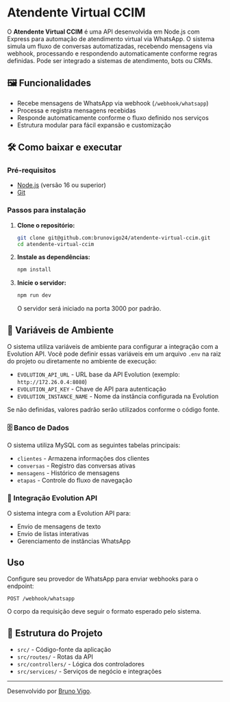 # Atendente Virtual CCIM

O **Atendente Virtual CCIM** é uma API desenvolvida em Node.js com Express para automação de atendimento virtual via WhatsApp. O sistema simula um fluxo de conversas automatizadas, recebendo mensagens via webhook, processando e respondendo automaticamente conforme regras definidas. Pode ser integrado a sistemas de atendimento, bots ou CRMs.

## 🖼️ Funcionalidades

- Recebe mensagens de WhatsApp via webhook (`/webhook/whatsapp`)
- Processa e registra mensagens recebidas
- Responde automaticamente conforme o fluxo definido nos serviços
- Estrutura modular para fácil expansão e customização

## 🛠️  Como baixar e executar

### Pré-requisitos

- [Node.js](https://nodejs.org/) (versão 16 ou superior)
- [Git](https://git-scm.com/)

### Passos para instalação

1. **Clone o repositório:**
   ```bash
   git clone git@github.com:brunovigo24/atendente-virtual-ccim.git
   cd atendente-virtual-ccim
   ```

2. **Instale as dependências:**
   ```bash
   npm install
   ```

3. **Inicie o servidor:**
   ```bash
   npm run dev
   ```
   O servidor será iniciado na porta 3000 por padrão.

## 🔑 Variáveis de Ambiente

O sistema utiliza variáveis de ambiente para configurar a integração com a Evolution API. Você pode definir essas variáveis em um arquivo `.env` na raiz do projeto ou diretamente no ambiente de execução:

- `EVOLUTION_API_URL` - URL base da API Evolution (exemplo: `http://172.26.0.4:8080`)
- `EVOLUTION_API_KEY` - Chave de API para autenticação
- `EVOLUTION_INSTANCE_NAME` - Nome da instância configurada na Evolution

Se não definidas, valores padrão serão utilizados conforme o código fonte.

### 🗄️ Banco de Dados

O sistema utiliza MySQL com as seguintes tabelas principais:
- `clientes` - Armazena informações dos clientes
- `conversas` - Registro das conversas ativas
- `mensagens` - Histórico de mensagens
- `etapas` - Controle do fluxo de navegação

### 🤖 Integração Evolution API

O sistema integra com a Evolution API para:
- Envio de mensagens de texto
- Envio de listas interativas
- Gerenciamento de instâncias WhatsApp

## Uso

Configure seu provedor de WhatsApp para enviar webhooks para o endpoint:
```
POST /webhook/whatsapp
```
O corpo da requisição deve seguir o formato esperado pelo sistema.

## 📂 Estrutura do Projeto

- `src/` - Código-fonte da aplicação
- `src/routes/` - Rotas da API
- `src/controllers/` - Lógica dos controladores
- `src/services/` - Serviços de negócio e integrações

---

Desenvolvido por [Bruno Vigo](https://www.linkedin.com/in/bruno-vigo-506026206/).
